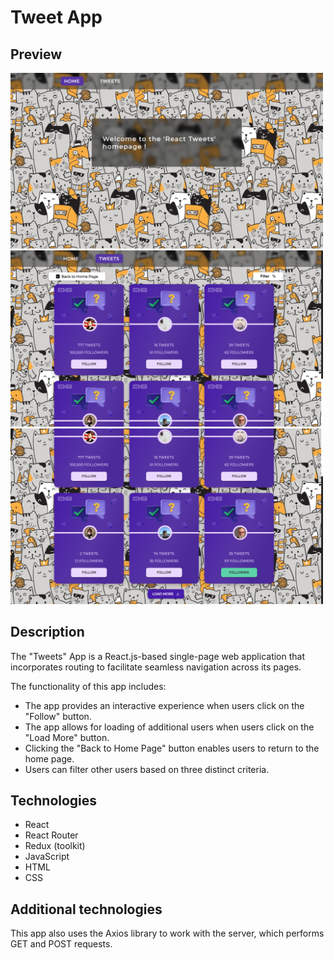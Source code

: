 # Tweet App

## Preview

<img src='./src/images/home-img.png' alt="home page" width=500>

<img src='./src/images/tweets-top-img.png' alt="tweets page header" width=500>

<img src='./src/images/tweets-bottom-img.png' alt="tweets page footer" width=500>

## Description

The "Tweets" App is a React.js-based single-page web application that
incorporates routing to facilitate seamless navigation across its pages.

The functionality of this app includes:

- The app provides an interactive experience when users click on the "Follow" button.
- The app allows for loading of additional users when users click on the "Load More" button.
- Clicking the "Back to Home Page" button enables users to return to the home page.
- Users can filter other users based on three distinct criteria.

## Technologies

- React
- React Router
- Redux (toolkit)
- JavaScript
- HTML
- CSS

## Additional technologies

This app also uses the Axios library to work with the server, which performs GET and POST requests.
